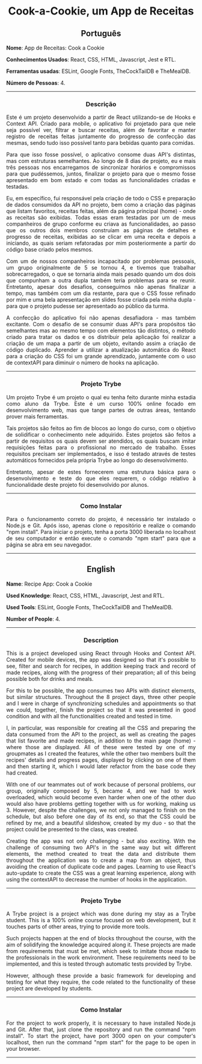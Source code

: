 <h1 align="center">Cook-a-Cookie, um App de Receitas</h1>

<h2 align="center">Português</h2>


**Nome**: App de Receitas: Cook a Cookie

**Conhecimentos Usados**: React, CSS, HTML, Javascript, Jest e RTL.

**Ferramentas usadas**: ESLint, Google Fonts, TheCockTailDB e TheMealDB.

**Número de Pessoas**: 4.

-----------------------

<h3 align="center">Descrição</h3>

<p align="justify">Este é um projeto desenvolvido a partir de React utilizando-se de Hooks e Context API. Criado para mobile, o aplicativo foi projetado para que nele seja possível ver, filtrar e buscar receitas, além de favoritar e manter registro de receitas feitas juntamente do progresso de confecção das mesmas, sendo tudo isso possível tanto para bebidas quanto para comidas.</p>
<p align="justify">Para que isso fosse possível, o aplicativo consome duas API's distintas, mas com estruturas semelhantes. Ao longo de 8 dias de projeto, eu e mais três pessoas nos encarregamos de sincronizar horários e compromissos para que pudéssemos, juntos, finalizar o projeto para que o mesmo fosse apresentado em bom estado e com todas as funcionalidades criadas e testadas.</p>
<p align="justify">Eu, em específico, fui responsável pela criação de todo o CSS e preparação de dados consumidos da API no projeto, bem como a criação das páginas que listam favoritos, receitas feitas, além da página principal (home) - onde as receitas são exibidas. Todas essas eram testadas por um de meus companheiros de grupo conforme eu criava as funcionalidades, ao passo que os outros dois membros construíam as páginas de detalhes e progresso de receitas, exibidas ao se clicar em uma receita e depois a iniciando, as quais seriam refatoradas por mim posteriormente a partir do código base criado pelos mesmos.</p>
<p align="justify">Com um de nossos companheiros incapacitado por problemas pessoais, um grupo originalmente de 5 se tornou 4, e tivemos que trabalhar sobrecarregados, o que se tornaria ainda mais pesado quando um dos dois que compunham a outra dupla também teria problemas para se reunir. Entretanto, apesar dos desafios, conseguimos não apenas finalizar a tempo, mas também com um dia restante, para que o CSS fosse refinado por mim e uma bela apresentação em slides fosse criada pela minha dupla - para que o projeto pudesse ser apresentado ao público da turma.</p>
<p align="justify">A confecção do aplicativo foi não apenas desafiadora - mas também excitante. Com o desafio de se consumir duas API's para propósitos tão semelhantes mas ao mesmo tempo com elementos tão distintos, o método criado para tratar os dados e os distribuir pela aplicação foi realizar a criação de um mapa a partir de um objeto, evitando assim a criação de código duplicado. Aprender a utilizar a atualização automática do React para a criação do CSS foi um grande aprendizado, juntamente com o uso de contextAPI para diminuir o número de hooks na aplicação.</p>

-----------------------

<h3 align="center">Projeto Trybe</h3>

  <p align="justify">Um projeto Trybe é um projeto o qual eu tenha feito durante minha estadia como aluno da Trybe. Este é um curso 100% online focado em desenvolvimento web, mas que tange partes de outras áreas, tentando prover mais ferramentas.</p>
  <p align="justify">Tais projetos são feitos ao fim de blocos ao longo do curso, com o objetivo de solidificar o conhecimento nele adquirido. Estes projetos são feitos a partir de requisitos os quais devem ser atendidos, os quais buscam imitar requisições feitas para o profissional no mercado de trabalho. Esses requisitos precisam ser implementados, e isso é testado através de testes automáticos fornecidos pela própria Trybe ao longo do desenvolvimento.</p>
  <p align="justify">Entretanto, apesar de estes fornecerem uma estrutura básica para o desenvolvimento e teste do que eles requerem, o código relativo à funcionalidade deste projeto foi desenvolvido por alunos.</p>

-----------------------

<h3 align="center">Como Instalar</h3>
<p align="justify">Para o funcionamento correto do projeto, é necessário ter instalado o Node.js e Git. Após isso, apenas clone o repositório e realize o comando "npm install". Para iniciar o projeto, tenha a porta 3000 liberada no localhost de seu computador e então execute o comando "npm start" para que a página se abra em seu navegador. </p>

-----------------------

<h2 align="center">English</h2>


**Name**: Recipe App: Cook a Cookie

**Used Knowledge**: React, CSS, HTML, Javascript, Jest and RTL.

**Used Tools**: ESLint, Google Fonts, TheCockTailDB and TheMealDB.

**Number of People**: 4.

-----------------------

<h3 align="center">Description</h3>

<p align="justify">This is a project developed using React through Hooks and Context API. Created for mobile devices, the app was designed so that it's possible to see, filter and search for recipes, in addition keeping track and record of made recipes, along with the progress of their preparation; all of this being possible both for drinks and meals.</p>
<p align="justify">For this to be possible, the app consumes two APIs with distinct elements, but similar structures. Throughout the 8 project days, three other people and I were in charge of synchronizing schedules and appointments so that we could, together, finish the project so that it was presented in good condition and with all the functionalities created and tested in time.</p>
<p align="justify">I, in particular, was responsible for creating all the CSS and preparing the data consumed from the API to the project, as well as creating the pages that list favorite and made recipes, in addition to the main page (home) - where those are displayed. All of these were tested by one of my groupmates as I created the features, while the other two members built the recipes' details and progress pages, displayed by clicking on one of them and then starting it, which I would later refactor from the base code they had created.</p>
<p align="justify">With one of our teammates out of work because of personal problems, our group, originally composed by 5, became 4, and we had to work overloaded, which would become even harder when one of the other duo would also have problems getting together with us for working, making us 3. However, despite the challenges, we not only managed to finish on the schedule, but also before one day of its end, so that the CSS could be refined by me, and a beautiful slideshow, created by my duo - so that the project could be presented to the class, was created.</p>
<p align="justify">Creating the app was not only challenging - but also exciting. With the challenge of consuming two API's in the same way but wit different elements, the method created to treat the data and distribute them throughout the application was to create a map from an object, thus avoiding the creation of duplicate code and pages. Learning to use React's auto-update to create the CSS was a great learning experience, along with using the contextAPI to decrease the number of hooks in the application.</p>

-----------------------

<h3 align="center">Projeto Trybe</h3>

  <p align="justify">A Trybe project is a project which was done during my stay as a Trybe student. This is a 100% online course focused on web development, but it touches parts of other areas, trying to provide more tools.</p>
  <p align="justify">Such projects happen at the end of blocks throughout the course, with the aim of solidifying the knowledge acquired along  it. These projects are made from requirements that must be met, which seek to imitate those made to the professionals in the work environment. These requirements need to be implemented, and this is tested through automatic tests provided by Trybe.</p>
  <p align="justify">However, although these provide a basic framework for developing and testing for what they require, the code related to the functionality of these project are developed by students.</p>

-----------------------

<h3 align="center">Como Instalar</h3>
<p align="justify">For the project to work properly, it is necessary to have installed Node.js and Git. After that, just clone the repository and run the command "npm install". To start the project, have port 3000 open on your computer's localhost, then run the command "npm start" for the page to be open in your browser.</p>

-----------------------
